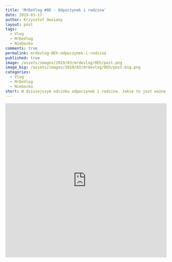 ```yaml
---
title: 'MrDeVlog #0E - Odpoczynek i rodzina'
date: 2019-03-17
author: Krzysztof Owsiany
layout: post
tags:
  - Vlog
  - MrDeVlog
  - Niebocko
comments: true
permalink: mrdevlog-0Eh-odpoczynek-i-rodzina
published: true
image: /assets/images/2019/03/mrdevlog/0Eh/post.png
image_big: /assets/images/2019/03/mrdevlog/0Eh/post-big.png
categories:
  - Vlog
  - MrDeVlog
  - Niebocko
short: W dzisiejszym odcinku odpoczynek i rodzina. Jakie to jest ważne i potrzebne dla kogoś kto wyemigrował z domu rodzinnego. Odmóżdżenie jest istotne  w zawodzie programisty.
---
```



<div width="640" height="480" style="margin-left:auto; margin-right:auto;">
<embed width="100%" height="480" src="https://www.youtube.com/embed/lAuTuhrbrP0"/>
</div >
